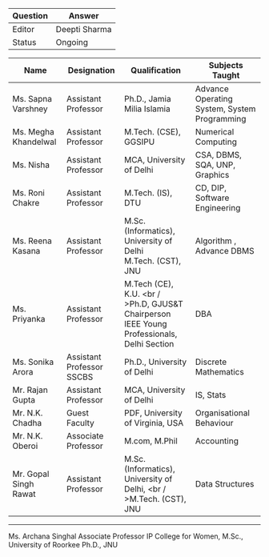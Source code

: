 | Question|Answer|
|-|-|
|Editor|Deepti Sharma|
|Status|Ongoing|


| Name | Designation | Qualification | Subjects Taught | 
|-|-|-|-|
| Ms. Sapna Varshney | Assistant Professor | Ph.D., Jamia Milia Islamia | Advance Operating System, System Programming | 
| Ms. Megha Khandelwal | Assistant Professor | M.Tech. (CSE), GGSIPU | Numerical Computing | 
| Ms. Nisha | Assistant Professor | MCA, University of Delhi | CSA, DBMS, SQA, UNP, Graphics |
| Ms. Roni Chakre | Assistant Professor | M.Tech. (IS), DTU | CD, DIP, Software Engineering |
| Ms. Reena Kasana | Assistant Professor  | M.Sc. (Informatics), University of Delhi <br /> M.Tech. (CST), JNU | Algorithm , Advance DBMS|
| Ms. Priyanka | Assistant Professor | M.Tech (CE), K.U. <br / >Ph.D, GJUS&T <br />Chairperson IEEE Young Professionals, Delhi Section | DBA |
| Ms. Sonika Arora | Assistant Professor SSCBS | Ph.D., University of Delhi | Discrete Mathematics |
| Mr. Rajan Gupta | Assistant Professor | MCA, University of Delhi | IS, Stats |
| Mr. N.K. Chadha | Guest Faculty | PDF, University of Virginia, USA | Organisational Behaviour | 
| Mr. N.K. Oberoi | Associate Professor | M.com, M.Phil | Accounting |
| Mr. Gopal Singh Rawat | Assistant Professor | M.Sc.(Informatics), University of Delhi, <br / >M.Tech. (CST), JNU | Data Structures |

-------------------------------------------------
Ms. Archana Singhal
Associate Professor
IP College for Women,
M.Sc., University of Roorkee
Ph.D., JNU

